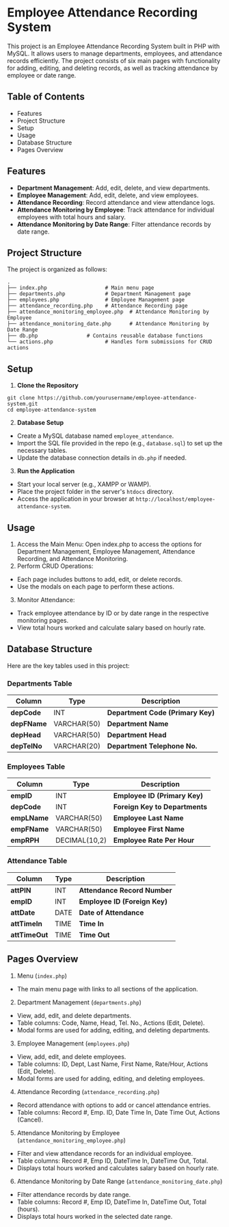 # Employee Attendance Recording System

This project is an Employee Attendance Recording System built in PHP with MySQL. It allows users to manage departments, employees, and attendance records efficiently. The project consists of six main pages with functionality for adding, editing, and deleting records, as well as tracking attendance by employee or date range.

## Table of Contents
* Features
* Project Structure
* Setup
* Usage
* Database Structure
* Pages Overview
  
## **Features**
* **Department Management**: Add, edit, delete, and view departments.
* **Employee Management**: Add, edit, delete, and view employees.
* **Attendance Recording**: Record attendance and view attendance logs.
* **Attendance Monitoring by Employee**: Track attendance for individual employees with total hours and salary.
* **Attendance Monitoring by Date Range**: Filter attendance records by date range.

## Project Structure
The project is organized as follows:
```
.
├── index.php                   # Main menu page
├── departments.php             # Department Management page
├── employees.php               # Employee Management page
├── attendance_recording.php    # Attendance Recording page
├── attendance_monitoring_employee.php  # Attendance Monitoring by Employee
├── attendance_monitoring_date.php      # Attendance Monitoring by Date Range
├── db.php                # Contains reusable database functions
└── actions.php                 # Handles form submissions for CRUD actions
```

## Setup
1. **Clone the Repository**
```
git clone https://github.com/yourusername/employee-attendance-system.git
cd employee-attendance-system
```
2. **Database Setup**
* Create a MySQL database named `employee_attendance`.
* Import the SQL file provided in the repo (e.g., `database.sql`) to set up the necessary tables.
* Update the database connection details in `db.php` if needed.

3. **Run the Application**
* Start your local server (e.g., XAMPP or WAMP).
* Place the project folder in the server's `htdocs` directory.
* Access the application in your browser at `http://localhost/employee-attendance-system`.

## Usage
1. Access the Main Menu: Open index.php to access the options for Department Management, Employee Management, Attendance Recording, and Attendance Monitoring.
2. Perform CRUD Operations:
* Each page includes buttons to add, edit, or delete records.
* Use the modals on each page to perform these actions.
3. Monitor Attendance:
* Track employee attendance by ID or by date range in the respective monitoring pages.
* View total hours worked and calculate salary based on hourly rate.

## Database Structure
Here are the key tables used in this project:
### Departments Table
| **Column**   | **Type**         | **Description**              |
|--------------|------------------|------------------------------|
| **depCode**  | INT              | **Department Code (Primary Key)** |
| **depFName** | VARCHAR(50)      | **Department Name**          |
| **depHead**  | VARCHAR(50)      | **Department Head**          |
| **depTelNo** | VARCHAR(20)      | **Department Telephone No.** |

### Employees Table
| **Column**   | **Type**         | **Description**              |
|--------------|------------------|------------------------------|
| **empID**    | INT              | **Employee ID (Primary Key)**|
| **depCode**  | INT              | **Foreign Key to Departments** |
| **empLName** | VARCHAR(50)      | **Employee Last Name**       |
| **empFName** | VARCHAR(50)      | **Employee First Name**      |
| **empRPH**   | DECIMAL(10,2)    | **Employee Rate Per Hour**   |

### Attendance Table
| **Column**       | **Type**         | **Description**              |
|------------------|------------------|------------------------------|
| **attPIN**       | INT              | **Attendance Record Number** |
| **empID**        | INT              | **Employee ID (Foreign Key)**|
| **attDate**      | DATE             | **Date of Attendance**       |
| **attTimeIn**    | TIME             | **Time In**                  |
| **attTimeOut**   | TIME             | **Time Out**                 |


## Pages Overview
1. Menu (`index.php`)
* The main menu page with links to all sections of the application.

2. Department Management (`departments.php`)
* View, add, edit, and delete departments.
* Table columns: Code, Name, Head, Tel. No., Actions (Edit, Delete).
* Modal forms are used for adding, editing, and deleting departments.

3. Employee Management (`employees.php`)
* View, add, edit, and delete employees.
* Table columns: ID, Dept, Last Name, First Name, Rate/Hour, Actions (Edit, Delete).
* Modal forms are used for adding, editing, and deleting employees.

4. Attendance Recording (`attendance_recording.php`)
* Record attendance with options to add or cancel attendance entries.
* Table columns: Record #, Emp. ID, Date Time In, Date Time Out, Actions (Cancel).

5. Attendance Monitoring by Employee (`attendance_monitoring_employee.php`)
* Filter and view attendance records for an individual employee.
* Table columns: Record #, Emp ID, DateTime In, DateTime Out, Total.
* Displays total hours worked and calculates salary based on hourly rate.

6. Attendance Monitoring by Date Range (`attendance_monitoring_date.php`)
* Filter attendance records by date range.
* Table columns: Record #, Emp ID, DateTime In, DateTime Out, Total (hours).
* Displays total hours worked in the selected date range.


